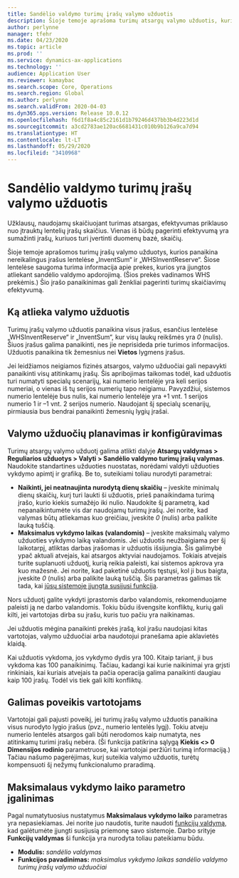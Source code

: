 ```yaml
---
title: Sandėlio valdymo turimų įrašų valymo užduotis
description: Šioje temoje aprašoma turimų atsargų valymo užduotis, kuri padeda pagerinti sistemos efektyvumą nustatant ir naikinant susijusius, bet nereikalingus įrašus.
author: perlynne
manager: tfehr
ms.date: 04/23/2020
ms.topic: article
ms.prod: ''
ms.service: dynamics-ax-applications
ms.technology: ''
audience: Application User
ms.reviewer: kamaybac
ms.search.scope: Core, Operations
ms.search.region: Global
ms.author: perlynne
ms.search.validFrom: 2020-04-03
ms.dyn365.ops.version: Release 10.0.12
ms.openlocfilehash: f6d1f8a4c85c2161d1b79246d437bb3b4d223d1d
ms.sourcegitcommit: a3cd2783ae120ac6681431c010b9b126a9ca7d94
ms.translationtype: HT
ms.contentlocale: lt-LT
ms.lasthandoff: 05/29/2020
ms.locfileid: "3410968"
---
```

# <a name="warehouse-management-on-hand-entries-cleanup-job"></a>Sandėlio valdymo turimų įrašų valymo užduotis

Užklausų, naudojamų skaičiuojant turimas atsargas, efektyvumas priklauso nuo įtrauktų lentelių įrašų skaičius. Vienas iš būdų pagerinti efektyvumą yra sumažinti įrašų, kuriuos turi įvertinti duomenų bazė, skaičių.

Šioje temoje aprašomos turimų įrašų valymo užduotys, kurios panaikina nereikalingus įrašus lentelėse „InventSum“ ir „WHSInventReserve“. Šiose lentelėse saugoma turima informacija apie prekes, kurios yra įjungtos atliekant sandėlio valdymo apdorojimą. (Šios prekės vadinamos WHS prekėmis.) Šio įrašo panaikinimas gali ženkliai pagerinti turimų skaičiavimų efektyvumą.

## <a name="what-the-cleanup-job-does"></a>Ką atlieka valymo užduotis

Turimų įrašų valymo užduotis panaikina visus įrašus, esančius lentelėse „WHSInventReserve“ ir „InventSum“, kur visų laukų reikšmės yra *0* (nulis). Šiuos įrašus galima panaikinti, nes jie neprisideda prie turimos informacijos. Užduotis panaikina tik žemesnius nei **Vietos** lygmens įrašus.

Jei leidžiamos neigiamos fizinės atsargos, valymo užduočiai gali nepavykti panaikinti visų atitinkamų įrašų. Šis apribojimas taikomas todėl, kad užduotis turi numatyti specialų scenarijų, kai numerio lentelėje yra keli serijos numeriai, o vienas iš tų serijos numerių tapo neigiamu. Pavyzdžiui, sistemos numerio lentelėje bus nulis, kai numerio lentelėje yra +1 vnt. 1 serijos numerio 1 ir –1 vnt. 2 serijos numerio. Naudojant šį specialų scenarijų, pirmiausia bus bendrai panaikinti žemesnių lygių įrašai.

## <a name="schedule-and-configure-the-cleanup-job"></a>Valymo užduočių planavimas ir konfigūravimas

Turimų atsargų valymo užduotį galima atlikti dalyje **Atsargų valdymas \> Reguliarios užduotys \> Valyti \> Sandėlio valdymo turimų įrašų valymas**. Naudokite standartines užduoties nuostatas, norėdami valdyti užduoties vykdymo apimtį ir grafiką. Be to, suteikiami toliau nurodyti parametrai:

- **Naikinti, jei neatnaujinta nurodytą dienų skaičių** – įveskite minimalų dienų skaičių, kurį turi laukti ši užduotis, prieš panaikindama turimą įrašo, kurio kiekis sumažėjo iki nulio. Naudokite šį parametrą, kad nepanaikintumėte vis dar naudojamų turimų įrašų. Jei norite, kad valymas būtų atliekamas kuo greičiau, įveskite *0* (nulis) arba palikite lauką tuščią.
- **Maksimalus vykdymo laikas (valandomis)** – įveskite maksimalų valymo užduoties vykdymo laiką valandomis. Jei užduotis neužbaigiama per šį laikotarpį, atliktas darbas įrašomas ir užduotis išsijungia. Šis galimybė ypač aktuali atvejais, kai atsargos aktyviai naudojamos. Tokiais atvejais turite suplanuoti užduotį, kurią reikia paleisti, kai sistemos apkrova yra kuo mažesnė. Jei norite, kad paketinė užduotis tęstųsi, kol ji bus baigta, įveskite *0* (nulis) arba palikite lauką tuščią. Šis parametras galimas tik tada, kai [jūsų sistemoje įjungta susijusi funkcija](#max-execution-time).

Nors užduotį galite vykdyti įprastomis darbo valandomis, rekomenduojame paleisti ją ne darbo valandomis. Tokiu būdu išvengsite konfliktų, kurių gali kilti, jei vartotojas dirba su įrašu, kuris tuo pačiu yra naikinamas.

Jei užduotis mėgina panaikinti prekės įrašą, kol įrašu naudojasi kitas vartotojas, valymo užduočiai arba naudotojui pranešama apie aklavietės klaidą.

Kai užduotis vykdoma, jos vykdymo dydis yra 100. Kitaip tariant, ji bus vykdoma kas 100 panaikinimų. Tačiau, kadangi kai kurie naikinimai yra grįsti rinkiniais, kai kuriais atvejais ta pačia operacija galima panaikinti daugiau kaip 100 įrašų. Todėl vis tiek gali kilti konfliktų.

## <a name="possible-user-impact"></a>Galimas poveikis vartotojams

Vartotojai gali pajusti poveikį, jei turimų įrašų valymo užduotis panaikina visus nurodyto lygio įrašus (pvz., numerio lentelės lygį). Tokiu atveju numerio lentelės atsargos gali būti nerodomos kaip numatyta, nes atitinkamų turimi įrašų nebėra. (Ši funkcija patikrina sąlygą **Kiekis \<\> 0** **Dimensijos rodinio** parametruose, kai vartotojai peržiūri turimą informaciją.) Tačiau našumo pagerėjimas, kurį suteikia valymo užduotis, turėtų kompensuoti šį nežymų funkcionalumo praradimą.

## <a name="make-the-maximum-execution-time-setting-available"></a><a name="max-execution-time"></a>Maksimalaus vykdymo laiko parametro įgalinimas

Pagal numatytuosius nustatymus **Maksimalaus vykdymo laiko** parametras yra nepasiekiamas. Jei norite juo naudotis, turite naudoti [funkcijų valdymą](../../fin-ops-core/fin-ops/get-started/feature-management/feature-management-overview.md), kad galėtumėte įjungti susijusią priemonę savo sistemoje. Darbo srityje **Funkcijų valdymas** ši funkcija yra nurodyta toliau pateikiamu būdu.

- **Modulis:** *sandėlio valdymas*
- **Funkcijos pavadinimas:** *maksimalus vykdymo laikas sandėlio valdymo turimų įrašų valymo užduočiai*
